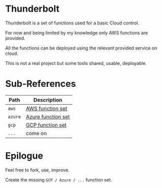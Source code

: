 # Thunderbolt

Thunderbolt is a set of functions used for a basic Cloud control.

For now and being limited by my knowledge only AWS functions are provided.

All the functions can be deployed using the relevant provided service on cloud.

This is not a real project but some tools shared, usable, deployable.

# Sub-References

| Path     | Description                            |
|----------|----------------------------------------|
| `aws`    | [AWS function set](aws/README.md)      |
| `azure`  | [Azure function set](azure/README.md)  |
| `gcp`    | [GCP function set](gcp/README.md)      |
| `...`    | come on                                |

# Epilogue

Feel free to fork, use, improve.

Create the missing `GCP / Azure / ...` function set.